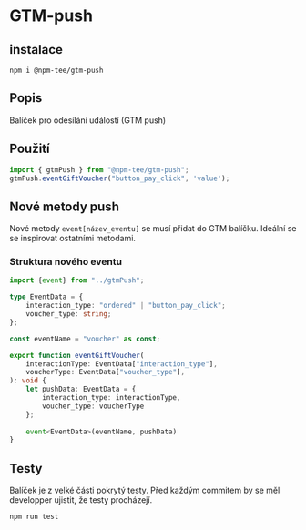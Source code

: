 # GTM-push

## instalace
```
npm i @npm-tee/gtm-push
```

## Popis
Balíček pro odesílání událostí (GTM push)

## Použití
```ts
import { gtmPush } from "@npm-tee/gtm-push";
gtmPush.eventGiftVoucher("button_pay_click", 'value');
```

## Nové metody push
Nové metody `event[název_eventu]` se musí přidat do GTM balíčku. Ideální se se inspirovat ostatními metodami.

### Struktura nového eventu
```ts
import {event} from "../gtmPush";

type EventData = {
    interaction_type: "ordered" | "button_pay_click";
    voucher_type: string;
};

const eventName = "voucher" as const;

export function eventGiftVoucher(
    interactionType: EventData["interaction_type"],
    voucherType: EventData["voucher_type"],
): void {
    let pushData: EventData = {
        interaction_type: interactionType,
        voucher_type: voucherType
    };
    
    event<EventData>(eventName, pushData)
}
```

## Testy
Balíček je z velké části pokrytý testy. Před každým commitem by se měl developper ujistit, že testy procházejí.
```
npm run test
```